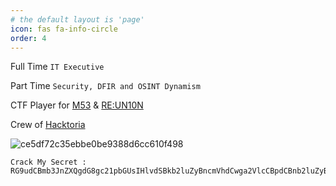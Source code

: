 ```yaml
---
# the default layout is 'page'
icon: fas fa-info-circle
order: 4
---
```


Full Time `IT Executive`

Part Time `Security, DFIR and OSINT Dynamism`

CTF Player for [M53](https://m53.team/members.html)  & [RE:UN10N](https://x.com/reun10n)

Crew of [Hacktoria](https://hacktoria.com/ctf-team/)


![ce5df72c35ebbe0be9388d6cc610f498](https://github.com/user-attachments/assets/33a3f399-96c6-4288-9481-d17aed6da60c)

```
Crack My Secret : RG9udCBmb3JnZXQgdG8gc21pbGUsIHlvdSBkb2luZyBncmVhdCwga2VlcCBpdCBnb2luZyBhbmQgeW91IHdpbGwgYWNoaWV2ZSBpdC
```

